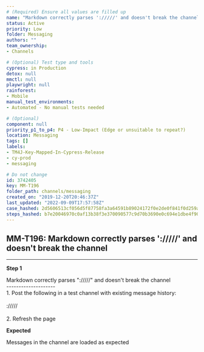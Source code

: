 ```yaml
---
# (Required) Ensure all values are filled up
name: "Markdown correctly parses '://///' and doesn't break the channel"
status: Active
priority: Low
folder: Messaging
authors: ""
team_ownership: 
- Channels

# (Optional) Test type and tools
cypress: in Production
detox: null
mmctl: null
playwright: null
rainforest: 
- Mobile
manual_test_environments: 
- Automated - No manual tests needed

# (Optional)
component: null
priority_p1_to_p4: P4 - Low-Impact (Edge or unsuitable to repeat?)
location: Messaging
tags: []
labels: 
- TM4J-Key-Mapped-In-Cypress-Release
- cy-prod
- messaging

# Do not change
id: 3742405
key: MM-T196
folder_path: channels/messaging
created_on: "2019-12-20T20:46:37Z"
last_updated: "2022-09-09T17:57:58Z"
case_hashed: 2d5606513cf056d5f87758fa3a64591b89024172f0e2de0f841f0d259abfe8cdc0f3f5c7cf1bfda4fcdd86f8c4385f2f
steps_hashed: b7e20046970c0af13b38f3e370090577c9d70b3690e0c694e1dbe4f9014b1cd99be6b824a7cb10b337f19593a2eed5d4
---
```


## MM-T196: Markdown correctly parses '://///' and doesn't break the channel

---

**Step 1**

Markdown correctly parses "://///" and doesn't break the channel\
\--------------------\
1\. Post the following in a test channel with existing message history:\
\
://///\
\
2\. Refresh the page

**Expected**

Messages in the channel are loaded as expected
